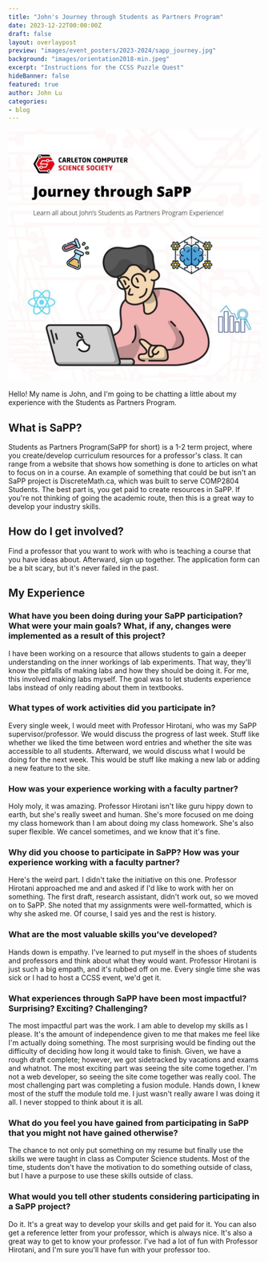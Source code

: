 ```yaml
---
title: "John's Journey through Students as Partners Program"
date: 2023-12-22T00:00:00Z
draft: false
layout: overlaypost
preview: "images/event_posters/2023-2024/sapp_journey.jpg"
background: "images/orientation2018-min.jpeg"
excerpt: "Instructions for the CCSS Puzzle Quest"
hideBanner: false
featured: true
author: John Lu
categories:
- blog
---
```


![sapp](/images/event_posters/2023-2024/sapp_journey.jpg)

Hello! My name is John, and I'm going to be chatting a little about my experience with the Students as Partners Program. 

## What is SaPP?
Students as Partners Program(SaPP for short) is a 1-2 term project, where you create/develop curriculum resources for a professor's class. It can range from a website that shows how something is done to articles on what to focus on in a course. An example of something that could be but isn't an SaPP project is DiscreteMath.ca, which was built to serve COMP2804 Students. The best part is, you get paid to create resources in SaPP. If you're not thinking of going the academic route, then this is a great way to develop your industry skills.

## How do I get involved?
Find a professor that you want to work with who is teaching a course that you have ideas about. Afterward, sign up together. The application form can be a bit scary, but it's never failed in the past.

## My Experience
### What have you been doing during your SaPP participation? What were your main goals? What, if any, changes were implemented as a result of this project?
I have been working on a resource that allows students to gain a deeper understanding on the inner workings of lab experiments. That way, they'll know the pitfalls of making labs and how they should be doing it. For me, this involved making labs myself. The goal was to let students experience labs instead of only reading about them in textbooks. 

### What types of work activities did you participate in?
Every single week, I would meet with Professor Hirotani, who was my SaPP supervisor/professor. We would discuss the progress of last week. Stuff like whether we liked the time between word entries and whether the site was accessible to all students. Afterward, we would discuss what I would be doing for the next week. This would be stuff like making a new lab or adding a new feature to the site.

### How was your experience working with a faculty partner?
Holy moly, it was amazing. Professor Hirotani isn't like guru hippy down to earth, but she's really sweet and human. She's more focused on me doing my class homework than I am about doing my class homework. She's also super flexible. We cancel sometimes, and we know that it's fine.

### Why did you choose to participate in SaPP? How was your experience working with a faculty partner?
Here's the weird part. I didn't take the initiative on this one. Professor Hirotani approached me and and asked if I'd like to work with her on something. The first draft, research assistant, didn't work out, so we moved on to SaPP. She noted that my assignments were well-formatted, which is why she asked me. Of course, I said yes and the rest is history.

### What are the most valuable skills you’ve developed?
Hands down is empathy. I've learned to put myself in the shoes of students and professors and think about what they would want. Professor Hirotani is just such a big empath, and it's rubbed off on me. Every single time she was sick or I had to host a CCSS event, we'd get it.

### What experiences through SaPP have been most impactful? Surprising? Exciting? Challenging?
The most impactful part was the work. I am able to develop my skills as I please. It's the amount of independence given to me that makes me feel like I'm actually doing something. The most surprising would be finding out the difficulty of deciding how long it would take to finish. Given, we have a rough draft complete; however, we got sidetracked by vacations and exams and whatnot. The most exciting part was seeing the site come together. I'm not a web developer, so seeing the site come together was really cool. The most challenging part was completing a fusion module. Hands down, I knew most of the stuff the module told me. I just wasn't really aware I was doing it all. I never stopped to think about it is all.

### What do you feel you have gained from participating in SaPP that you might not have gained otherwise?
The chance to not only put something on my resume but finally use the skills we were taught in class as Computer Science students. Most of the time, students don't have the motivation to do something outside of class, but I have a purpose to use these skills outside of class.

### What would you tell other students considering participating in a SaPP project?
Do it. It's a great way to develop your skills and get paid for it. You can also get a reference letter from your professor, which is always nice. It's also a great way to get to know your professor. I've had a lot of fun with Professor Hirotani, and I'm sure you'll have fun with your professor too.